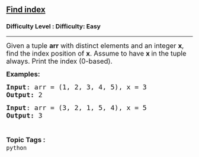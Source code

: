 <h2><a href="https://www.geeksforgeeks.org/problems/find-index-1614919939--145853/1?page=1&category=python&sortBy=difficulty">Find index</a></h2><h3>Difficulty Level : Difficulty: Easy</h3><hr><div class="problems_problem_content__Xm_eO"><p><span style="font-size: 18px;">Given&nbsp;a tuple <strong>arr</strong> with distinct elements and an integer <strong>x</strong>, find the index position of <strong>x</strong>. Assume to have <strong>x </strong>in the tuple always. Print the index (0-based).</span></p>
<p><span style="font-size: 18px;"><strong>Examples:</strong></span></p>
<pre><span style="font-size: 18px;"><strong>Input</strong>: arr = (1, 2, 3, 4, 5), x = 3
<strong>Output:</strong> 2</span></pre>
<pre><span style="font-size: 18px;"><strong>Input</strong>: arr = (3, 2, 1, 5, 4), x = 5
<strong>Output:</strong> 3</span></pre></div><br><p><span style=font-size:18px><strong>Topic Tags : </strong><br><code>python</code>&nbsp;